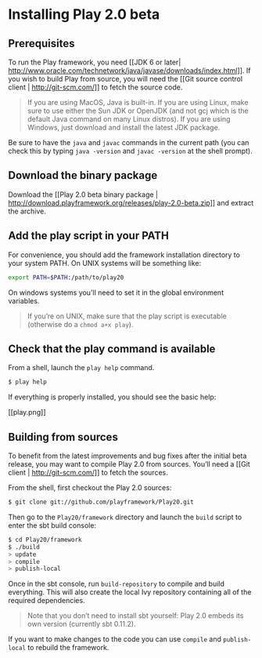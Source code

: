 # Installing Play 2.0 beta

## Prerequisites

To run the Play framework, you need [[JDK 6 or later| http://www.oracle.com/technetwork/java/javase/downloads/index.html]]. If you wish to build Play from source, you will need the [[Git source control client | http://git-scm.com/]] to fetch the source code.

> If you are using MacOS, Java is built-in. If you are using Linux, make sure to use either the Sun JDK or OpenJDK (and not gcj which is the default Java command on many Linux distros). If you are using Windows, just download and install the latest JDK package.

Be sure to have the `java` and `javac` commands in the current path (you can check this by typing `java -version` and `javac -version` at the shell prompt). 

## Download the binary package

Download the [[Play 2.0 beta binary package | http://download.playframework.org/releases/play-2.0-beta.zip]] and extract the archive. 

## Add the play script in your PATH

For convenience, you should add the framework installation directory to your system PATH. On UNIX systems will be something like:

```bash
export PATH=$PATH:/path/to/play20
```

On windows systems you'll need to set it in the global environment variables.

> If you’re on UNIX, make sure that the play script is executable (otherwise do a `chmod a+x play`).

## Check that the play command is available

From a shell, launch the `play help` command. 

```bash
$ play help
```

If everything is properly installed, you should see the basic help:

[[play.png]]

## Building from sources

To benefit from the latest improvements and bug fixes after the initial beta release, you may want to compile Play 2.0 from sources. You’ll need a [[Git client | http://git-scm.com/]] to fetch the sources.

From the shell, first checkout the Play 2.0 sources:

```bash
$ git clone git://github.com/playframework/Play20.git
```

Then go to the `Play20/framework` directory and launch the `build` script to enter the sbt build console:

```bash
$ cd Play20/framework
$ ./build
> update
> compile
> publish-local
```

Once in the sbt console, run `build-repository` to compile and build everything. This will also create the local Ivy repository containing all of the required dependencies.

> Note that you don’t need to install sbt yourself: Play 2.0 embeds its own version (currently sbt 0.11.2).

If you want to make changes to the code you can use `compile` and `publish-local` to rebuild the framework.